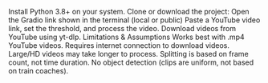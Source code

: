Install Python 3.8+ on your system.
Clone or download the project:
Open the Gradio link shown in the terminal (local or public)
Paste a YouTube video link, set the threshold, and process the video.
Download videos from YouTube using yt-dlp.
Limitations & Assumptions
Works best with .mp4 YouTube videos.
Requires internet connection to download videos.
Large/HD videos may take longer to process.
Splitting is based on frame count, not time duration.
No object detection (clips are uniform, not based on train coaches).
